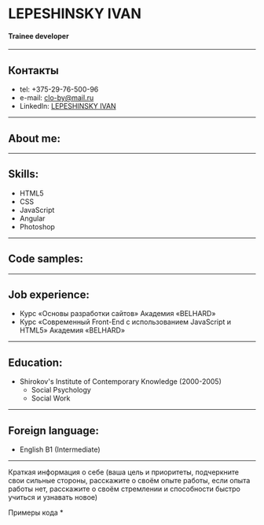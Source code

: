 # LEPESHINSKY IVAN

#### Trainee developer

---

## Контакты

- tel: +375-29-76-500-96
- e-mail: clo-by@mail.ru
- LinkedIn: [LEPESHINSKY IVAN](https://www.linkedin.com/in/%D0%B8%D0%B2%D0%B0%D0%BD-%D0%BB%D0%B5%D0%BF%D0%B5%D1%88%D0%B8%D0%BD%D1%81%D0%BA%D0%B8%D0%B9-43926a206/)

---

## About me:

---

## Skills:

- HTML5
- CSS
- JavaScript
- Angular
- Photoshop

---

## Code samples:

---

## Job experience:

- Курс «Основы разработки сайтов» Академия «BELHARD»
- Курс «Современный Front-End c использованием JavaScript и HTML5» Академия «BELHARD»

---

## Education:

- Shirokov's Institute of Contemporary Knowledge (2000-2005)
  - Social Psychology
  - Social Work

---

## Foreign language:

- English B1 (Intermediate)

---

<!-- Имя и фамилия
Контакты для связи -->

Краткая информация о себе (ваша цель и приоритеты, подчеркните свои сильные стороны, расскажите о своём опыте работы, если опыта работы нет, расскажите о своём стремлении и способности быстро учиться и узнавать новое)

<!-- Навыки (языки программирования, фреймворки, методологии, системы контроля версий и инструменты разработки, которыми вы владеете) -->

Примеры кода \*

<!-- Опыт работы. Junior Dev может указать пройденные курсы и тренинги, перечислить учебные проекты, или проекты, выполненные на фрилансе с указанием использованных навыков и ссылками на исходный код.\*\* -->

<!-- Образование (включая курсы, семинары, лекции, онлайн-обучение) -->

<!-- Английский язык (уровень английского языка, если была языковая практика, расскажите о ней) -->
